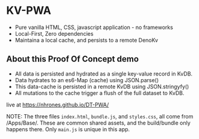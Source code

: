 # KV-PWA
  - Pure vanilla HTML, CSS, javascript application - no frameworks
  - Local-First, Zero dependencies
  - Maintaina a local cache, and persists to a remote DenoKv

## About this Proof Of Concept demo
 - All data is persisted and hydrated as a single key-value record in KvDB.       
 - Data hydrates to an es6-Map (cache) using JSON.parse()    
 - This data-cache is persisted in a remote KvDB using JSON.stringyfy()    
 - All mutations to the cache trigger a flush of the full dataset to KvDB.    

live at https://nhrones.github.io/DT-PWA/

NOTE: The three files `index.html`, `bundle.js`, and `styles.css`, all come from    
/Apps/Base/. These are common shared assets, and the build/bundle only happens there.
Only `main.js` is unique in this app.